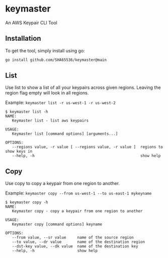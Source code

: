 # keymaster
An AWS Keypair CLI Tool

## Installation
To get the tool, simply install using go:
```sh
go install github.com/SHA65536/keymaster@main
```

## List
Use list to show a list of all your keypairs across given regions. Leaving the region flag empty will look in all regions.

Example: `keymaster list -r us-west-1 -r us-west-2`
```
$ keymaster list -h
NAME:
   Keymaster list - list aws keypairs

USAGE:
   Keymaster list [command options] [arguments...]

OPTIONS:
   --regions value, -r value [ --regions value, -r value ]  regions to show keys in
   --help, -h                                               show help    
```

## Copy
Use copy to copy a keypair from one region to another.

Example: `keymaster copy --from us-west-1 --to us-east-1 mykeyname`
```
$ keymaster copy -h
NAME:
   Keymaster copy - copy a keypair from one region to another

USAGE:
   Keymaster copy [command options] keyname

OPTIONS:
   --from value, --sr value     name of the source region
   --to value, --dr value       name of the destination region
   --dst-key value, --dk value  name of the destination key
   --help, -h                   show help
```
